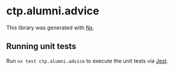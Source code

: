 # ctp.alumni.advice

This library was generated with [Nx](https://nx.dev).

## Running unit tests

Run `nx test ctp.alumni.advice` to execute the unit tests via [Jest](https://jestjs.io).
